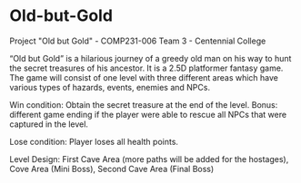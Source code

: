 # Old-but-Gold
Project "Old but Gold" - COMP231-006 Team 3 - Centennial College

“Old but Gold” is a hilarious journey of a greedy old man on his way to hunt the secret treasures of his ancestor. It is a 2.5D platformer fantasy game. The game will consist of one level with three different areas which have various types of hazards, events, enemies and NPCs. 

Win condition: Obtain the secret treasure at the end of the level. 
Bonus: different game ending if the player were able to rescue all NPCs that were captured in the level.

Lose condition: Player loses all health points. 

Level Design:
First Cave Area (more paths will be added for the hostages), Cove Area (Mini Boss), Second Cave Area (Final Boss)



